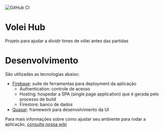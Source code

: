 ![GitHub CI](https://github.com/jean7rafael/selector/actions/workflows/firebase-hosting-merge.yml/badge.svg)
# Volei Hub
Projeto para ajudar a dividir times de vôlei antes das partidas

# Desenvolvimento
São utilizadas as tecnologias abaixo:
- [Firebase](https://firebase.google.com/): suite de ferramentas para deployment da aplicação 
  - Authentication: controle de acesso
  - Hosting: hospedar a SPA (single page application) que é gerada pelo processo de build
  - Firestore: banco de dados
- [Quasar](https://quasar.dev/): framework para desenvolvimento da UI

Para mais informações sobre como ajustar seu ambiente para rodar a aplicação, [consulte nossa wiki](https://github.com/jean7rafael/selector/wiki/Desenvolvimento)
